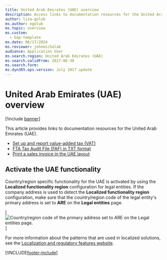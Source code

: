 ```yaml
---
title: United Arab Emirates (UAE) overview
description: Access links to documentation resources for the United Arab Emirates (UAE), including an outline on activating the UAE functionality.
author: liza-golub
ms.author: egolub
ms.topic: overview
ms.custom: 
  - bap-template
ms.date: 06/17/2024
ms.reviewer: johnmichalak
audience: Application User
ms.search.region: United Arab Emirates (UAE)
ms.search.validFrom: 2017-06-30
ms.search.form: 
ms.dyn365.ops.version: July 2017 update
---
```


# United Arab Emirates (UAE) overview

[!include [banner](../../includes/banner.md)]

This article provides links to documentation resources for the United Arab Emirates (UAE).

- [Set up and report value-added tax (VAT)](uae-vat-setup-reporting.md)
- [FTA Tax Audit File (FAF) in TXT format](uae-faf.md)
- [Print a sales invoice in the UAE layout](uae-sales-invoice-layout.md)

## Activate the UAE functionality

Country/region specific functionality for the UAE is activated by using the **Localized functionality region** configuration for legal entities. If the company address is used to detect the **Localized functionality region** configuration, make sure that the country/region code of the legal entity's primary address is set to **ARE** on the **Legal entities** page.

[![Country/region code of the primary address set to ARE on the Legal entities page.](../media/uae_vat_01.jpg)]

For more information about the patterns that are used in localized solutions, see the [Localization and regulatory features website](../../../fin-ops-core/fin-ops/lcs/country-region.md).

[!INCLUDE[footer-include](../../../includes/footer-banner.md)]
